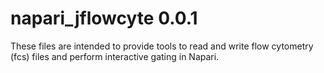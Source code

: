 # napari_jflowcyte 0.0.1
These files are intended to provide tools to read and write flow cytometry (fcs) files and perform interactive gating in Napari.